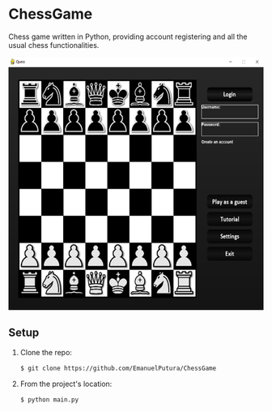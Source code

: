 # ChessGame
Chess game written in Python, providing account registering and all the usual chess functionalities.

<p align="center"> <img src="https://github.com/EmanuelPutura/ChessGame/blob/main/git_images/main_menu.png" height="500"/> </p>


## Setup
 1. Clone the repo:
    ```sh
    $ git clone https://github.com/EmanuelPutura/ChessGame
    ```
 2. From the project's location:
    ```sh
    $ python main.py
    ```
